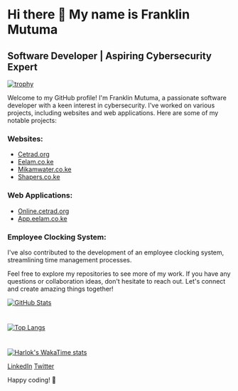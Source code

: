 
# Hi there 👋 My name is Franklin Mutuma

## Software Developer | Aspiring Cybersecurity Expert

[![trophy](https://github-profile-trophy.vercel.app/?username=promutuma)](https://github.com/ryo-ma/github-profile-trophy)


Welcome to my GitHub profile! I'm Franklin Mutuma, a passionate software developer with a keen interest in cybersecurity. I've worked on various projects, including websites and web applications. Here are some of my notable projects:

### Websites:
- [Cetrad.org](https://cetrad.org)
- [Eelam.co.ke](https://eelam.co.ke)
- [Mikamwater.co.ke](https://mikamwater.co.ke)
- [Shapers.co.ke](https://shapers.co.ke)

### Web Applications:
- [Online.cetrad.org](https://online.cetrad.org)
- [App.eelam.co.ke](https://app.eelam.co.ke)

### Employee Clocking System:
I've also contributed to the development of an employee clocking system, streamlining time management processes.

Feel free to explore my repositories to see more of my work. If you have any questions or collaboration ideas, don't hesitate to reach out. Let's connect and create amazing things together!

[![GitHub Stats](https://github-readme-stats.vercel.app/api?username=promutuma&show_icons=true&hide_title=true&hide_border=true&count_private=true&include_all_commits=true&theme=dark)](https://github.com/anuraghazra/github-readme-stats)

#

[![Top Langs](https://github-readme-stats.vercel.app/api/top-langs/?username=promutuma&layout=compact&theme=dark&hide_border=true)](https://github.com/anuraghazra/github-readme-stats)

#

[![Harlok's WakaTime stats](https://github-readme-stats.vercel.app/api/wakatime?username=promutuma)](https://github.com/anuraghazra/github-readme-stats)

[LinkedIn](https://www.linkedin.com/in/framutuma/)
[Twitter](https://twitter.com/framutuma)

Happy coding! 🚀


<!--
**promutuma/promutuma** is a ✨ _special_ ✨ repository because its `README.md` (this file) appears on your GitHub profile.

Here are some ideas to get you started:

- 🔭 I’m currently working on ...
- 🌱 I’m currently learning ...
- 👯 I’m looking to collaborate on ...
- 🤔 I’m looking for help with ...
- 💬 Ask me about ...
- 📫 How to reach me: ...
- 😄 Pronouns: ...
- ⚡ Fun fact: ...
-->
